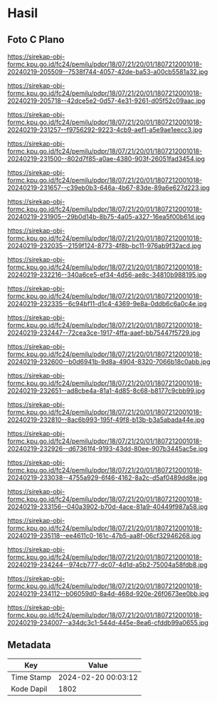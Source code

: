 # Hasil

## Foto C Plano

https://sirekap-obj-formc.kpu.go.id/fc24/pemilu/pdpr/18/07/21/20/01/1807212001018-20240219-205509--7538f744-4057-42de-ba53-a00cb5581a32.jpg

https://sirekap-obj-formc.kpu.go.id/fc24/pemilu/pdpr/18/07/21/20/01/1807212001018-20240219-205718--42dce5e2-0d57-4e31-9261-d05f52c09aac.jpg

https://sirekap-obj-formc.kpu.go.id/fc24/pemilu/pdpr/18/07/21/20/01/1807212001018-20240219-231257--f9756292-9223-4cb9-aef1-a5e9ae1eecc3.jpg

https://sirekap-obj-formc.kpu.go.id/fc24/pemilu/pdpr/18/07/21/20/01/1807212001018-20240219-231500--802d7f85-a0ae-4380-903f-26051fad3454.jpg

https://sirekap-obj-formc.kpu.go.id/fc24/pemilu/pdpr/18/07/21/20/01/1807212001018-20240219-231657--c39eb0b3-646a-4b67-83de-89a6e627d223.jpg

https://sirekap-obj-formc.kpu.go.id/fc24/pemilu/pdpr/18/07/21/20/01/1807212001018-20240219-231905--29b0d14b-8b75-4a05-a327-16ea5f00b61d.jpg

https://sirekap-obj-formc.kpu.go.id/fc24/pemilu/pdpr/18/07/21/20/01/1807212001018-20240219-232035--2159f124-8773-4f8b-bc11-976ab9f32acd.jpg

https://sirekap-obj-formc.kpu.go.id/fc24/pemilu/pdpr/18/07/21/20/01/1807212001018-20240219-232216--340a6ce5-ef34-4d56-ae8c-34810b988195.jpg

https://sirekap-obj-formc.kpu.go.id/fc24/pemilu/pdpr/18/07/21/20/01/1807212001018-20240219-232335--6c94bf11-d1c4-4369-9e8a-0ddb6c6a0c4e.jpg

https://sirekap-obj-formc.kpu.go.id/fc24/pemilu/pdpr/18/07/21/20/01/1807212001018-20240219-232447--72cea3ce-1917-4ffa-aaef-bb75447f5729.jpg

https://sirekap-obj-formc.kpu.go.id/fc24/pemilu/pdpr/18/07/21/20/01/1807212001018-20240219-232600--b0d6941b-9d8a-4904-8320-7066b18c0abb.jpg

https://sirekap-obj-formc.kpu.go.id/fc24/pemilu/pdpr/18/07/21/20/01/1807212001018-20240219-232651--ad8cbe4a-81a1-4d85-8c68-b8177c9cbb99.jpg

https://sirekap-obj-formc.kpu.go.id/fc24/pemilu/pdpr/18/07/21/20/01/1807212001018-20240219-232810--8ac6b993-195f-49f8-b13b-b3a5abada44e.jpg

https://sirekap-obj-formc.kpu.go.id/fc24/pemilu/pdpr/18/07/21/20/01/1807212001018-20240219-232926--d67361f4-9193-43dd-80ee-907b3445ac5e.jpg

https://sirekap-obj-formc.kpu.go.id/fc24/pemilu/pdpr/18/07/21/20/01/1807212001018-20240219-233038--4755a929-6f46-4162-8a2c-d5af0489dd8e.jpg

https://sirekap-obj-formc.kpu.go.id/fc24/pemilu/pdpr/18/07/21/20/01/1807212001018-20240219-233156--040a3902-b70d-4ace-81a9-40449f987a58.jpg

https://sirekap-obj-formc.kpu.go.id/fc24/pemilu/pdpr/18/07/21/20/01/1807212001018-20240219-235118--ee4611c0-161c-47b5-aa8f-06cf32946268.jpg

https://sirekap-obj-formc.kpu.go.id/fc24/pemilu/pdpr/18/07/21/20/01/1807212001018-20240219-234244--974cb777-dc07-4d1d-a5b2-75004a58fdb8.jpg

https://sirekap-obj-formc.kpu.go.id/fc24/pemilu/pdpr/18/07/21/20/01/1807212001018-20240219-234112--b06059d0-8a4d-468d-920e-26f0673ee0bb.jpg

https://sirekap-obj-formc.kpu.go.id/fc24/pemilu/pdpr/18/07/21/20/01/1807212001018-20240219-234007--a34dc3c1-544d-445e-8ea6-cfddb99a0655.jpg


## Metadata

| Key        | Value               |
| ---------- | ------------------- |
| Time Stamp | 2024-02-20 00:03:12 |
| Kode Dapil | 1802                |



